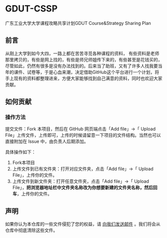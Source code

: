 # GDUT-CSSP
广东工业大学大学课程攻略共享计划GDUT Course&amp;Strategy Sharing Plan

## 前言

从刚上大学到如今大四，一路上都在苦苦寻觅各种课程的资料， 有些资料是老师那里拷贝的，有些是网上找的，有些是师兄师姐传下来的，有些甚至是花钱买的，尽管如此，仍然有很多是没有办法找到的。后来当了助班，又有了许多人找我要当年的课件、试卷等，于是心血来潮，决定借助GitHub这个平台进行一个计划，将手上现有的资料都整理进来，方便大家能够找到自己满意的资料，同时也欢迎大家贡献。

## 如何贡献

### 操作方法

提交文件：Fork 本项目，然后在 GitHub 网页端点击「Add file」->「 Upload File」上传文件，上传即可，上传的时候请留意一下项目的文件结构。当然也可以直接附加在 Issue 中，由负责人后期添加。

具体操作如下：

1. Fork本项目
2. 上传文件到已有文件夹：打开对应文件夹，点击「Add file」->「 Upload File」，上传你的文件。
3. 上传文件到新文件夹：打开任意文件夹，点击「Add file」->「 Upload File」，**把浏览器地址栏中文件夹名称改为你想要新建的文件夹名称，然后回车**，上传你的文件。

## 声明

如果你认为本仓库的一些文件侵犯了您的权益，请 [向我们发送邮件](mailto:thousanc@icloud,com) 。我们将会从仓库中彻底清除这些文件。

